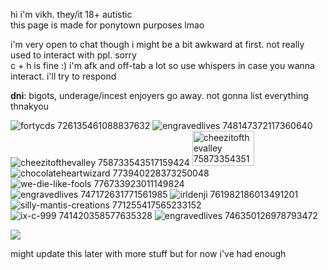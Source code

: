 <p>hi i'm vikh. they/it 18+ autistic</br>
this page is made for ponytown purposes lmao</p>

i'm very open to chat though i might be a bit awkward at first. not really used to interact with ppl. sorry</br>
c + h is fine :) i'm afk and off-tab a lot so use whispers in case you wanna interact. i'll try to respond

<strong>dni</strong>: bigots, underage/incest enjoyers go away. not gonna list everything thnakyou </br>

<img src=https://64.media.tumblr.com/b932c992a66b8e223c3e01385edd6c6e/e16d9c3fd8438e13-bd/s100x200/137902ac14ba8c31abd2a4c2f5c87b422443054d.png title="fortycds 726135461088837632"> <img src=https://64.media.tumblr.com/844652d1cf8d2c0fab25d6dd0c199452/473928ea48888009-d1/s100x200/e713bd7fe02ec050ecd9cda77e85c0378864a3ee.png title="engravedlives 748147372117360640"> <img src=https://64.media.tumblr.com/f333777eb24218b374526505bb99d47f/5f9ed5b1378f8ada-d6/s100x200/5bd54f6f7aaff3c4a90daf107d21391780de4d0b.png title="cheezitofthevalley 758733543517159424"> <img src=https://64.media.tumblr.com/098690b57a2eb9a20c88ef08503da81e/e8c9a5af56d6e4bf-fd/s1280x1920/b5443131f71ca3c530e565075afe60269d6adb6c.png title="cheezitofthevalley 758733543517159424" width="99" height="56"> </br>
<img src=https://64.media.tumblr.com/603280bb25174fe4ab92aa165ef7d0a8/2b5c775b0c99ad6a-59/s100x200/0aa167f7013d23b5f5f8ed7a7f8ce942ab504d65.gif title="chocolateheartwizard 773940228373250048"> <img src=https://64.media.tumblr.com/350f1ef0a2606ea6c8210974e8135e34/3c7512c789785a26-99/s100x200/ee7b1fb477672683a8e87bcb7d81a7750a8414a0.png title="we-die-like-fools 776733923011149824"> <img src=https://64.media.tumblr.com/e9280f9ac6f2bf33c10867881c4b8305/f2ecde4a8441d6d3-58/s100x200/e1a84d8b964151979e2e54eb886c5d090de3469e.png title="engravedlives 747172631771561985"> <img src=https://64.media.tumblr.com/6e06902b196cba78d0ebdc90d6609c11/4b2b17926cec5206-37/s100x200/a52940c77776928af9aca74402b471ca7b13d045.gif title="irldenji 761982186013491201"> </br>
<img src=https://64.media.tumblr.com/e6687ec76be57803f6aee8b8e3217615/b32fbbd25543851a-2a/s250x400/4093456cdf8cd07c394219025f59949cb2b09393.gif title="silly-mantis-creations 771255417565233152"> <img src=https://64.media.tumblr.com/2d150abf5355b75aab20659832091080/1becb25095562a9f-4d/s250x400/892e7babfbf9bf602a2acce7fe85084a9e7d469b.gif title="ix-c-999 741420358577635328">  <img src=https://64.media.tumblr.com/a3f7b7b3b7de032c4932c613915ebae8/f1413ef45abf2485-55/s250x400/145377b70ed34ae0dbf73baa08e121bc637bfaa6.gif title="engravedlives 746350126978793472"> 

![](https://komarev.com/ghpvc/?username=vihrya&label=da+visitors+++&color=5d16ab&style=flat-squre) </br>

might update this later with more stuff but for now i've had enough
